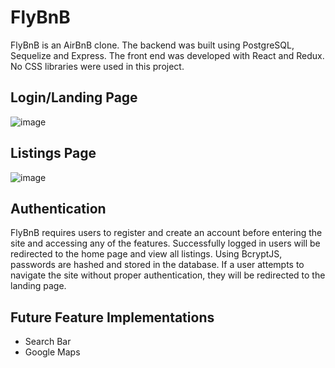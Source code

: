 # FlyBnB
FlyBnB is an AirBnB clone. The backend was built using PostgreSQL, Sequelize and Express. The front end was developed with React and Redux. No CSS libraries were used in this project.

## Login/Landing Page
![image](https://user-images.githubusercontent.com/73668892/176992266-ad274f80-4a87-435b-976c-d8aee52c586b.png)

## Listings Page

![image](https://user-images.githubusercontent.com/73668892/176992292-c8673f18-d087-4a4d-bd9f-73f8b13a67fd.png)

## Authentication
FlyBnB requires users to register and create an account before entering the site and accessing any of the features. Successfully logged in users will be redirected to the home page and view all listings. Using BcryptJS, passwords are hashed and stored in the database. If a user attempts to navigate the site without proper authentication, they will be redirected to the landing page.

## Future Feature Implementations

* Search Bar
* Google Maps
